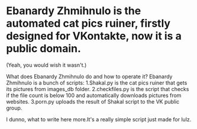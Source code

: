 # Ebanardy Zhmihnulo is the automated cat pics ruiner, firstly designed for VKontakte, now it is a public domain.
(Yeah, you would wish it wasn't.)




What does Ebanardy Zhmihnulo do and how to operate it?
Ebanardy Zhmihnulo is a bunch of scripts:
1.Shakal.py is the cat pics ruiner that gets its pictures from images_db folder.
2.checkfiles.py is the script that checks if the file count is below 100 and automatically downloads pictures from websites.
3.porn.py uploads the result of Shakal script to the VK public group.

I dunno, what to write here more.It's a really simple script just made for lulz.
